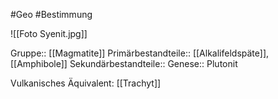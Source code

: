 #Geo #Bestimmung 

![[Foto Syenit.jpg]]

Gruppe:: [[Magmatite]]
Primärbestandteile:: [[Alkalifeldspäte]], [[Amphibole]]
Sekundärbestandteile:: 
Genese:: Plutonit

Vulkanisches Äquivalent: [[Trachyt]]
